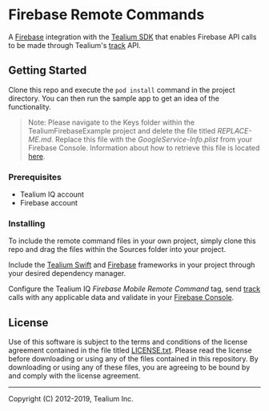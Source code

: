 # Firebase Remote Commands

A [Firebase](https://firebase.google.com/docs/analytics/ios/start) integration with the [Tealium SDK](https://github.com/tealium/tealium-swift) that enables Firebase API calls to be made through  Tealium's [track](https://docs.tealium.com/platforms/swift/track/) API.

## Getting Started

Clone this repo and execute the `pod install` command in the project directory. You can then run the sample app to get an idea of the functionality.

> Note: Please navigate to the Keys folder within the TealiumFirebaseExample project and delete the file titled _REPLACE-ME.md_. Replace this file with the _GoogleService-Info.plist_ from your Firebase Console. Information about how to retrieve this file is located [here](https://firebase.google.com/docs/ios/setup#add-config-file).

### Prerequisites

* Tealium IQ account
* Firebase account 

### Installing

To include the remote command files in your own project, simply clone this repo and drag the files within the Sources folder into your project. 

Include the [Tealium Swift](https://docs.tealium.com/platforms/swift/install/) and [Firebase](https://firebase.google.com/docs/analytics/ios/start) frameworks in your project through your desired dependency manager.

Configure the Tealium IQ _Firebase Mobile Remote Command_ tag, send [track](https://docs.tealium.com/platforms/swift/track/) calls with any applicable data and validate in your [Firebase Console](https://console.firebase.google.com/).

## License

Use of this software is subject to the terms and conditions of the license agreement contained in the file titled [LICENSE.txt](LICENSE.txt). Please read the license before downloading or using any of the files contained in this repository. By downloading or using any of these files, you are agreeing to be bound by and comply with the license agreement.

___

Copyright (C) 2012-2019, Tealium Inc.

